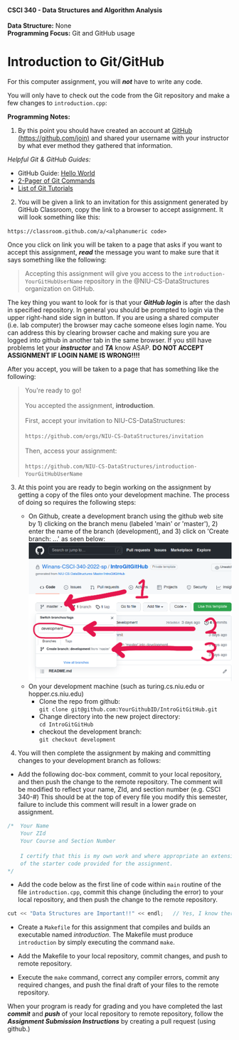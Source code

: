 #### CSCI 340 - Data Structures and Algorithm Analysis

**Data Structure:** None <br>
**Programming Focus:** Git and GitHub usage
                  
# Introduction to Git/GitHub

For this computer assignment, you will ***not*** have to write any code.

You will only have to check out the code from the Git repository and make a few changes to `introduction.cpp`:

**Programming Notes:**

1) By this point you should have created an account at [GitHub (https://github.com/join)](https://github.com/join) and shared your username with your instructor by what ever method they gathered that information.

*Helpful Git & GitHub Guides:*

* GitHub Guide: [Hello World](https://guides.github.com/activities/hello-world/)
* [2-Pager of Git Commands](https://education.github.com/git-cheat-sheet-education.pdf)
* [List of Git Tutorials](https://help.github.com/articles/good-resources-for-learning-git-and-github/)

2) You will be given a link to an invitation for this assignment generated by GitHub Classroom, copy the link to a browser to accept assignment. It will look something like this:

`https://classroom.github.com/a/<alphanumeric code>`

Once you click on link you will be taken to a page that asks if you want to accept this assignment, ***read*** the message you want to make sure that it says something like the following:

>Accepting this assignment will give you access to the `introduction-YourGitHubUserName` repository in the @NIU-CS-DataStructures organization on GitHub.

The key thing you want to look for is that your ***GitHub login*** is after the dash in specified repository. In general you should be prompted to login via the upper right-hand side sign in button. If you are using a shared computer (i.e. lab computer) the browser may cache someone elses login name.  You can address this by clearing browser cache and making sure you are logged into github in another tab in the same browser. If you still have problems let your ***instructor*** and ***TA*** know ASAP. **DO NOT ACCEPT ASSIGNMENT IF LOGIN NAME IS WRONG!!!!**

After you accept, you will be taken to a page that has something like the following:

>You're ready to go!<br><br>
You accepted the assignment, **introduction**.<br><br>
First, accept your invitation to NIU-CS-DataStructures:<br><br>
`https://github.com/orgs/NIU-CS-DataStructures/invitation`<br><br>
Then, access your assignment:<br><br>
`https://github.com/NIU-CS-DataStructures/introduction-YourGitHubUserName`

3) At this point you are ready to begin working on the assignment by getting a copy of the files onto your development machine.  The process of doing so requires the following steps:
    * On Github, create a development branch using the github web site by 1) clicking on the branch menu (labeled 'main' or 'master'), 2) enter the name of the branch (development), and 3) click on 'Create branch: ...' as seen below:
    ![branch.png](branch.png)
    * On your development machine (such as turing.cs.niu.edu or hopper.cs.niu.edu)
      - Clone the repo from github:<br>
	  `git clone git@github.com:YourGithubID/IntroGitGitHub.git`
      - Change directory into the new project directory:<br>
	  `cd IntroGitGitHub`
      -  checkout the development branch:<br>
	  `git checkout development`

4) You will then complete the assignment by making and committing changes to your development branch as follows:

* Add the following doc-box comment, commit to your local repository, and then push the change to the remote repository. The comment will be modified to reflect your name, ZId, and section number (e.g. CSCI 340-#) This should be at the top of every file you modify this semester, failure to include this comment will result in a lower grade on assignment.

```c++
/* 	Your Name
	Your ZId
	Your Course and Section Number
	
	I certify that this is my own work and where appropriate an extension 
	of the starter code provided for the assignment.
*/
```

* Add the code below as the first line of code within `main` routine of the file `introduction.cpp`, commit this change (including the error) to your local repository, and then push the change to the remote repository.

```c++
cut << "Data Structures are Important!!" << endl;   // Yes, I know there is a typo!!!
```

* Create a `Makefile` for this assignment that compiles and builds an executable named *introduction*. The Makefile must produce `introduction` by simply executing the command `make`.

* Add the Makefile to your local repository, commit changes, and push to remote repository.

* Execute the `make` command, correct any compiler errors, commit any required changes, and push the final draft of your files to the remote repository.

When your program is ready for grading and you have completed the last ***commit*** and ***push*** of your local repository to remote repository, follow the _**Assignment Submission Instructions**_ by creating a pull request (using github.)

